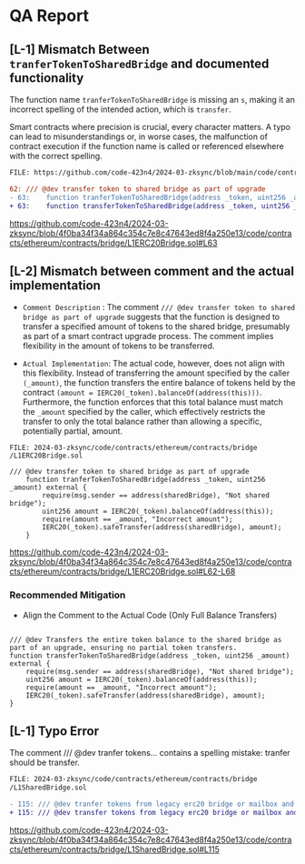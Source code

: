 # QA Report

## 

## [L-1] Mismatch Between ``tranferTokenToSharedBridge`` and documented functionality

The function name ``tranferTokenToSharedBridge`` is missing an ``s``, making it an incorrect spelling of the intended action, which is ``transfer``.

Smart contracts where precision is crucial, every character matters. A typo can lead to misunderstandings or, in worse cases, the malfunction of contract execution if the function name is called or referenced elsewhere with the correct spelling.

```diff
FILE: https://github.com/code-423n4/2024-03-zksync/blob/main/code/contracts/ethereum/contracts/bridge/L1ERC20Bridge.sol

62: /// @dev transfer token to shared bridge as part of upgrade
- 63:    function tranferTokenToSharedBridge(address _token, uint256 _amount) external {
+ 63:    function transferTokenToSharedBridge(address _token, uint256 _amount) external {

```
https://github.com/code-423n4/2024-03-zksync/blob/4f0ba34f34a864c354c7e8c47643ed8f4a250e13/code/contracts/ethereum/contracts/bridge/L1ERC20Bridge.sol#L63

## 

## [L-2] Mismatch between comment and the actual implementation

- ``Comment Description`` : The comment ``/// @dev transfer token to shared bridge as part of upgrade`` suggests that the function is designed to transfer a specified amount of tokens to the shared bridge, presumably as part of a smart contract upgrade process. The comment implies flexibility in the amount of tokens to be transferred.

- ``Actual Implementation``: The actual code, however, does not align with this flexibility. Instead of transferring the amount specified by the caller ``(_amount)``, the function transfers the entire balance of tokens held by the contract ``(amount = IERC20(_token).balanceOf(address(this)))``. Furthermore, the function enforces that this total balance must match the ``_amount`` specified by the caller, which effectively restricts the transfer to only the total balance rather than allowing a specific, potentially partial, amount.

```solidity
FILE: 2024-03-zksync/code/contracts/ethereum/contracts/bridge
/L1ERC20Bridge.sol

/// @dev transfer token to shared bridge as part of upgrade
    function tranferTokenToSharedBridge(address _token, uint256 _amount) external {
        require(msg.sender == address(sharedBridge), "Not shared bridge");
        uint256 amount = IERC20(_token).balanceOf(address(this));
        require(amount == _amount, "Incorrect amount");
        IERC20(_token).safeTransfer(address(sharedBridge), amount);
    }

```
https://github.com/code-423n4/2024-03-zksync/blob/4f0ba34f34a864c354c7e8c47643ed8f4a250e13/code/contracts/ethereum/contracts/bridge/L1ERC20Bridge.sol#L62-L68

### Recommended Mitigation

- Align the Comment to the Actual Code (Only Full Balance Transfers)

```solidity

/// @dev Transfers the entire token balance to the shared bridge as part of an upgrade, ensuring no partial token transfers.
function transferTokenToSharedBridge(address _token, uint256 _amount) external {
    require(msg.sender == address(sharedBridge), "Not shared bridge");
    uint256 amount = IERC20(_token).balanceOf(address(this));
    require(amount == _amount, "Incorrect amount");
    IERC20(_token).safeTransfer(address(sharedBridge), amount);
}

```

##

## [L-1] Typo Error

The comment /// @dev tranfer tokens... contains a spelling mistake: tranfer should be transfer.

```diff
FILE: 2024-03-zksync/code/contracts/ethereum/contracts/bridge
/L1SharedBridge.sol

- 115: /// @dev tranfer tokens from legacy erc20 bridge or mailbox and set chainBalance as part of migration process
+ 115: /// @dev transfer tokens from legacy erc20 bridge or mailbox and set chainBalance as part of migration process

```
https://github.com/code-423n4/2024-03-zksync/blob/4f0ba34f34a864c354c7e8c47643ed8f4a250e13/code/contracts/ethereum/contracts/bridge/L1SharedBridge.sol#L115



